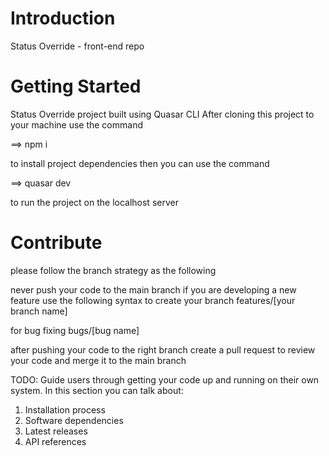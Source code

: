 # Introduction

Status Override - front-end repo

# Getting Started

Status Override project built using Quasar CLI After cloning this project to your machine use the command

==> npm i

to install project dependencies then you can use the command

==> quasar dev

to run the project on the localhost server

# Contribute

please follow the branch strategy as the following

never push your code to the main branch
if you are developing a new feature use the following syntax to create your branch
features/[your branch name]

for bug fixing bugs/[bug name]

after pushing your code to the right branch create a pull request to review your code and merge it to the main branch

TODO: Guide users through getting your code up and running on their own system. In this section you can talk about:

1. Installation process
2. Software dependencies
3. Latest releases
4. API references
